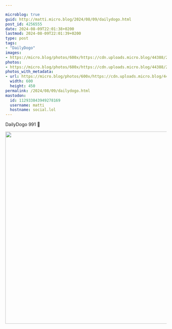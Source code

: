 ```yaml
---

microblog: true
guid: http://matti.micro.blog/2024/08/09/dailydogo.html
post_id: 4256555
date: 2024-08-09T22:01:38+0200
lastmod: 2024-08-09T22:01:39+0200
type: post
tags:
- "DailyDogo"
images:
- https://micro.blog/photos/600x/https://cdn.uploads.micro.blog/44388/2024/acc2f50ecd6d45728f1fba2a9620cd48.jpg
photos:
- https://micro.blog/photos/600x/https://cdn.uploads.micro.blog/44388/2024/acc2f50ecd6d45728f1fba2a9620cd48.jpg
photos_with_metadata:
- url: https://micro.blog/photos/600x/https://cdn.uploads.micro.blog/44388/2024/acc2f50ecd6d45728f1fba2a9620cd48.jpg
  width: 600
  height: 450
permalink: /2024/08/09/dailydogo.html
mastodon:
  id: 112933843949278169
  username: matti
  hostname: social.lol
---
```

DailyDogo 991 🐶

<img src="/media/uploads/2024/acc2f50ecd6d45728f1fba2a9620cd48.jpg" width="600" alt="" />
